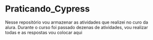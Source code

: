 # Praticando_Cypress
Nesse repositório vou armazenar as atividades que realizei no curo da alura. Durante o curso foi passado dezenas de atividades, vou realizar todas e as respostas vou colocar aqui
